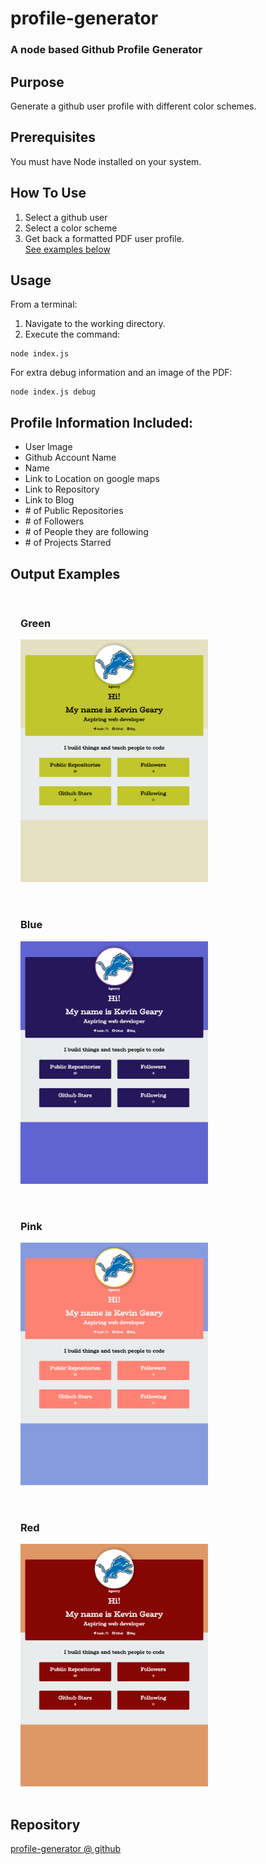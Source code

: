 # profile-generator

### A node based Github Profile Generator
## Purpose
Generate a github user profile with different color schemes.

## Prerequisites
You must have Node installed on your system.

## How To Use
1. Select a github user
2. Select a color scheme
3. Get back a formatted PDF user profile.   
<a href="#screenshots">See examples below</a>

## Usage
From a terminal:
1. Navigate to the working directory.
2. Execute the command:
```
node index.js
```

For extra debug information and an image of the PDF:
```
node index.js debug
```
## Profile Information Included:
* User Image
* Github Account Name
* Name
* Link to Location on google maps
* Link to Repository
* Link to Blog
* \# of Public Repositories
* \# of Followers
* \# of People they are following
* \# of Projects Starred

<div id="screenshots"></div>

## Output Examples
<section style="display: flex; flex-wrap: wrap;">
  <div style="padding: 1rem;">
    <h3>Green</h3>
    <img src="screenshots/green.png" width="300px" height="388px">
  </div>
  <div style="padding: 1rem;">
    <h3>Blue</h3>
    <img src="screenshots/blue.png" width="300px" height="388px">
  </div>
  <div style="padding: 1rem;">
    <h3>Pink</h3>
    <img src="screenshots/pink.png" width="300px" height="388px">
  </div>
  <div style="padding: 1rem;">
    <h3>Red</h3>
    <img src="screenshots/red.png" width="300px" height="388px">
  </div>
</section>

## Repository
[profile-generator @ github](https://github.com/kgeary/profile-generator/)